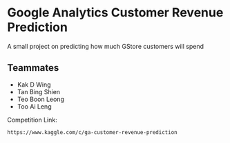 # Google Analytics Customer Revenue Prediction
A small project on predicting how much GStore customers will spend

## Teammates
- Kak D Wing
- Tan Bing Shien
- Teo Boon Leong
- Too Ai Leng

Competition Link:
```
https://www.kaggle.com/c/ga-customer-revenue-prediction
```
